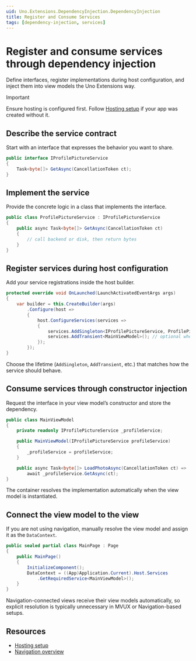 ```yaml
---
uid: Uno.Extensions.DependencyInjection.DependencyInjection
title: Register and Consume Services
tags: [dependency-injection, services]
---
```

# Register and consume services through dependency injection

Define interfaces, register implementations during host configuration, and inject them into view models the Uno Extensions way.

> [!IMPORTANT]
> Ensure hosting is configured first. Follow [Hosting setup](xref:Uno.Extensions.Hosting.HowToHostingSetup) if your app was created without it.

## Describe the service contract

Start with an interface that expresses the behavior you want to share.

```csharp
public interface IProfilePictureService
{
    Task<byte[]> GetAsync(CancellationToken ct);
}
```

## Implement the service

Provide the concrete logic in a class that implements the interface.

```csharp
public class ProfilePictureService : IProfilePictureService
{
    public async Task<byte[]> GetAsync(CancellationToken ct)
    {
        // call backend or disk, then return bytes
    }
}
```

## Register services during host configuration

Add your service registrations inside the host builder.

```csharp
protected override void OnLaunched(LaunchActivatedEventArgs args)
{
    var builder = this.CreateBuilder(args)
        .Configure(host =>
        {
            host.ConfigureServices(services =>
            {
                services.AddSingleton<IProfilePictureService, ProfilePictureService>();
                services.AddTransient<MainViewModel>(); // optional when not using navigation
            });
        });
}
```

Choose the lifetime (`AddSingleton`, `AddTransient`, etc.) that matches how the service should behave.

## Consume services through constructor injection

Request the interface in your view model’s constructor and store the dependency.

```csharp
public class MainViewModel
{
    private readonly IProfilePictureService _profileService;

    public MainViewModel(IProfilePictureService profileService)
    {
        _profileService = profileService;
    }

    public async Task<byte[]> LoadPhotoAsync(CancellationToken ct) =>
        await _profileService.GetAsync(ct);
}
```

The container resolves the implementation automatically when the view model is instantiated.

## Connect the view model to the view

If you are not using navigation, manually resolve the view model and assign it as the `DataContext`.

```csharp
public sealed partial class MainPage : Page
{
    public MainPage()
    {
        InitializeComponent();
        DataContext = ((App)Application.Current).Host.Services
            .GetRequiredService<MainViewModel>();
    }
}
```

Navigation-connected views receive their view models automatically, so explicit resolution is typically unnecessary in MVUX or Navigation-based setups.

## Resources

- [Hosting setup](xref:Uno.Extensions.Hosting.HowToHostingSetup)
- [Navigation overview](xref:Uno.Extensions.Navigation.Overview)
